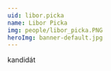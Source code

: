 ```yaml
---
uid: libor.picka
name: Libor Picka
img: people/libor_picka.PNG
heroImg: banner-default.jpg
---
```


kandidát

